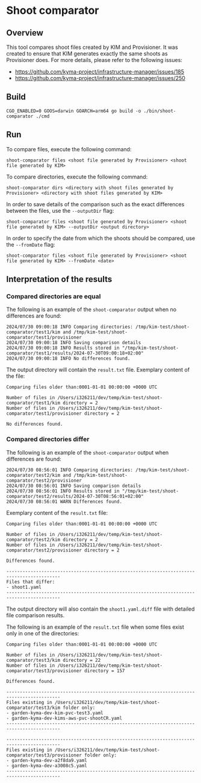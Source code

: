 # Shoot comparator

## Overview

This tool compares shoot files created by KIM and Provisioner. It was created to ensure that KIM generates exactly the same shoots as Provisioner does.
For more details, please refer to the following issues:
- https://github.com/kyma-project/infrastructure-manager/issues/185
- https://github.com/kyma-project/infrastructure-manager/issues/250

## Build
```
CGO_ENABLED=0 GOOS=darwin GOARCH=arm64 go build -o ./bin/shoot-comparator ./cmd
```

## Run

To compare files, execute the following command:
```
shoot-comparator files <shoot file generated by Provisioner> <shoot file generated by KIM>
```

To compare directories, execute the following command:
```
shoot-comparator dirs <directory with shoot files generated by Provisioner> <directory with shoot files generated by KIM>
```

In order to save details of the comparison such as the exact differences between the files, use the `--outputDir` flag:
```
shoot-comparator files <shoot file generated by Provisioner> <shoot file generated by KIM> --outputDir <output directory>
```

In order to specify the date from which the shoots should be compared, use the `--fromDate` flag:
```
shoot-comparator files <shoot file generated by Provisioner> <shoot file generated by KIM> --fromDate <date>
``` 

## Interpretation of the results 

### Compared directories are equal 
The following is an example of the `shoot-comparator` output when no differences are found:
```
2024/07/30 09:00:18 INFO Comparing directories: /tmp/kim-test/shoot-comparator/test1/kim and /tmp/kim-test/shoot-comparator/test1/provisioner
2024/07/30 09:00:18 INFO Saving comparison details
2024/07/30 09:00:18 INFO Results stored in "/tmp/kim-test/shoot-comparator/test1/results/2024-07-30T09:00:18+02:00"
2024/07/30 09:00:18 INFO No differences found.
```
The output directory will contain the `result.txt` file. Exemplary content of the file:
```
Comparing files older than:0001-01-01 00:00:00 +0000 UTC

Number of files in /Users/i326211/dev/temp/kim-test/shoot-comparator/test1/kim directory = 2
Number of files in /Users/i326211/dev/temp/kim-test/shoot-comparator/test1/provisioner directory = 2

No differences found.
```

### Compared directories differ
The following is an example of the `shoot-comparator` output when differences are found:
```
2024/07/30 08:56:01 INFO Comparing directories: /tmp/kim-test/shoot-comparator/test2/kim and /tmp/kim-test/shoot-comparator/test2/provisioner
2024/07/30 08:56:01 INFO Saving comparison details
2024/07/30 08:56:01 INFO Results stored in "/tmp/kim-test/shoot-comparator/test2/results/2024-07-30T08:56:01+02:00"
2024/07/30 08:56:01 WARN Differences found.
```

Exemplary content of the `result.txt` file:
```
Comparing files older than:0001-01-01 00:00:00 +0000 UTC

Number of files in /Users/i326211/dev/temp/kim-test/shoot-comparator/test2/kim directory = 2
Number of files in /Users/i326211/dev/temp/kim-test/shoot-comparator/test2/provisioner directory = 2

Differences found.

------------------------------------------------------------------------------------------
Files that differ: 
- shoot1.yaml
------------------------------------------------------------------------------------------
```

The output directory will also contain the `shoot1.yaml.diff` file with detailed file comparison results. 

The following is an example of the `result.txt` file when some files exist only in one of the directories:
```
Comparing files older than:0001-01-01 00:00:00 +0000 UTC

Number of files in /Users/i326211/dev/temp/kim-test/shoot-comparator/test3/kim directory = 22
Number of files in /Users/i326211/dev/temp/kim-test/shoot-comparator/test3/provisioner directory = 157

Differences found.

------------------------------------------------------------------------------------------
Files existing in /Users/i326211/dev/temp/kim-test/shoot-comparator/test3/kim folder only:
- garden-kyma-dev-kim-pvc-test3.yaml
- garden-kyma-dev-kims-aws-pvc-shootCR.yaml
------------------------------------------------------------------------------------------

------------------------------------------------------------------------------------------
Files existing in /Users/i326211/dev/temp/kim-test/shoot-comparator/test3/provisioner folder only:
- garden-kyma-dev-a2f8da9.yaml
- garden-kyma-dev-a3008c5.yaml
------------------------------------------------------------------------------------------
```
